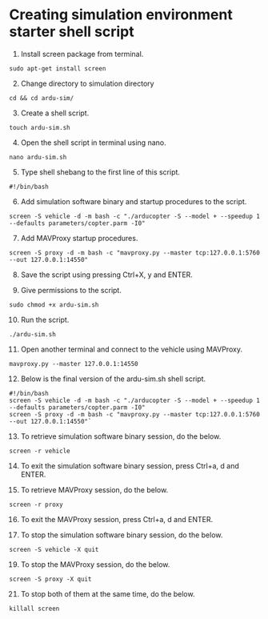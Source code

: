 # Creating simulation environment starter shell script

1. Install screen package from terminal.

`sudo apt-get install screen`

2. Change directory to simulation directory

`cd && cd ardu-sim/`

3. Create a shell script.

`touch ardu-sim.sh`

4. Open the shell script in terminal using nano.

`nano ardu-sim.sh`

5. Type shell shebang to the first line of this script.

`#!/bin/bash`

6. Add simulation software binary and startup procedures to the script.

`screen -S vehicle -d -m bash -c "./arducopter -S --model + --speedup 1 --defaults parameters/copter.parm -I0"`

7. Add MAVProxy startup procedures.

`screen -S proxy -d -m bash -c "mavproxy.py --master tcp:127.0.0.1:5760 --out 127.0.0.1:14550"`

8. Save the script using pressing Ctrl+X, y and ENTER.

9. Give permissions to the script.

`sudo chmod +x ardu-sim.sh`

10. Run the script.

`./ardu-sim.sh`

11. Open another terminal and connect to the vehicle using MAVProxy.

`mavproxy.py --master 127.0.0.1:14550`

12. Below is the final version of the ardu-sim.sh shell script.

```
#!/bin/bash
screen -S vehicle -d -m bash -c "./arducopter -S --model + --speedup 1 --defaults parameters/copter.parm -I0"
screen -S proxy -d -m bash -c "mavproxy.py --master tcp:127.0.0.1:5760 --out 127.0.0.1:14550"`
```

13. To retrieve simulation software binary session, do the below.

`screen -r vehicle`

14. To exit the simulation software binary session, press Ctrl+a, d and ENTER.

15. To retrieve MAVProxy session, do the below.

`screen -r proxy`

16. To exit the MAVProxy session, press Ctrl+a, d and ENTER.

17. To stop the simulation software binary session, do the below.

`screen -S vehicle -X quit`

19. To stop the MAVProxy session, do the below.

`screen -S proxy -X quit`

21. To stop both of them at the same time, do the below.

`killall screen`